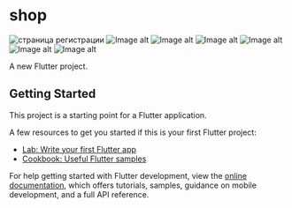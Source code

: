 # shop
![страница регистрации](https://github.com/usssuratonkachi/SHOP/blob/master/screenshots/1.jpg)  ![Image alt](https://github.com/usssuratonkachi/SHOP/blob/master/screenshots/2.jpg)  ![Image alt](https://github.com/usssuratonkachi/SHOP/blob/master/screenshots/3.jpg)  ![Image alt](https://github.com/usssuratonkachi/SHOP/blob/master/screenshots/4.jpg)  ![Image alt](https://github.com/usssuratonkachi/SHOP/blob/master/screenshots/5.jpg)  ![Image alt](https://github.com/usssuratonkachi/SHOP/blob/master/screenshots/6.jpg)  ![Image alt](https://github.com/usssuratonkachi/SHOP/blob/master/screenshots/7.jpg)



A new Flutter project.

## Getting Started

This project is a starting point for a Flutter application.

A few resources to get you started if this is your first Flutter project:

- [Lab: Write your first Flutter app](https://docs.flutter.dev/get-started/codelab)
- [Cookbook: Useful Flutter samples](https://docs.flutter.dev/cookbook)

For help getting started with Flutter development, view the
[online documentation](https://docs.flutter.dev/), which offers tutorials,
samples, guidance on mobile development, and a full API reference.
